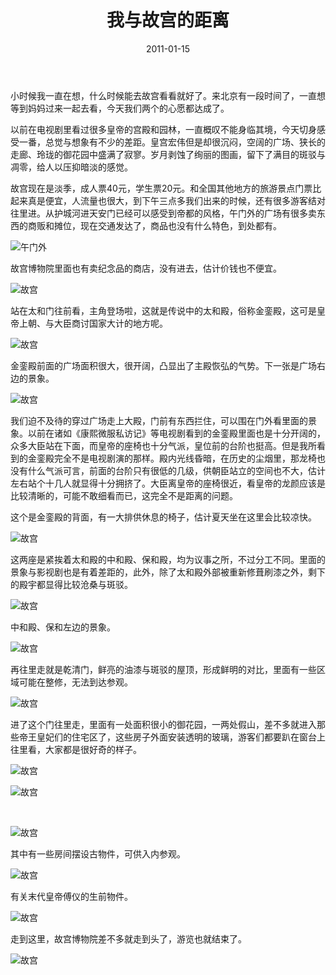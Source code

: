 ﻿---
title: "我与故宫的距离"
date: 2011-01-15
categories: 
  - "travels"
tags: 
  - "北京"
  - "故宫"
---

小时候我一直在想，什么时候能去故宫看看就好了。来北京有一段时间了，一直想等到妈妈过来一起去看，今天我们两个的心愿都达成了。

以前在电视剧里看过很多皇帝的宫殿和园林，一直概叹不能身临其境，今天切身感受一番，总觉与想象有不少的差距。皇宫宏伟但是却很沉闷，空阔的广场、狭长的走廊、玲珑的御花园中盛满了寂寥。岁月剥蚀了绚丽的图画，留下了满目的斑驳与凋零，给人以压抑暗淡的感觉。

故宫现在是淡季，成人票40元，学生票20元。和全国其他地方的旅游景点门票比起来真是便宜，人流量也很大，到下午三点多我们出来的时候，还有很多游客结对往里进。从护城河进天安门已经可以感受到帝都的风格，午门外的广场有很多卖东西的商贩和摊位，现在交通发达了，商品也没有什么特色，到处都有。

![午门外](/images/5602584197_b70b328894_z.jpg)

故宫博物院里面也有卖纪念品的商店，没有进去，估计价钱也不便宜。

![故宫](/images/5602540737_e796656cf3_z.jpg)

站在太和门往前看，主角登场啦，这就是传说中的太和殿，俗称金銮殿，这可是皇帝上朝、与大臣商讨国家大计的地方呢。

![故宫](/images/5602538467_188d5a0a43_z.jpg)

金銮殿前面的广场面积很大，很开阔，凸显出了主殿恢弘的气势。下一张是广场右边的景象。

![故宫](/images/5602538827_7f2586e85f_z.jpg)

我们迫不及待的穿过广场走上大殿，门前有东西拦住，可以围在门外看里面的景象。以前在诸如《康熙微服私访记》等电视剧看到的金銮殿里面也是十分开阔的，众多大臣站在下面，而皇帝的座椅也十分气派，皇位前的台阶也挺高。但是我所看到的金銮殿完全不是电视剧演的那样。殿内光线昏暗，在历史的尘烟里，那龙椅也没有什么气派可言，前面的台阶只有很低的几级，供朝臣站立的空间也不大，估计左右站个十几人就显得十分拥挤了。大臣离皇帝的座椅很近，看皇帝的龙颜应该是比较清晰的，可能不敢细看而已，这完全不是距离的问题。

这个是金銮殿的背面，有一大排供休息的椅子，估计夏天坐在这里会比较凉快。

![故宫](/images/5603124246_aef4c5189b_z.jpg)

这两座是紧挨着太和殿的中和殿、保和殿，均为议事之所，不过分工不同。里面的景象与影视剧也是有着差距的，此外，除了太和殿外部被重新修葺刷漆之外，剩下的殿宇都显得比较沧桑与斑驳。

![故宫](/images/5602539243_682c56363a_z.jpg)

中和殿、保和左边的景象。

![故宫](/images/5602539721_a16dfcb559_z.jpg)

再往里走就是乾清门，鲜亮的油漆与斑驳的屋顶，形成鲜明的对比，里面有一些区域可能在整修，无法到达参观。

![故宫](/images/5603124646_d03a261faa_z.jpg)

进了这个门往里走，里面有一处面积很小的御花园，一两处假山，差不多就进入那些帝王皇妃们的住宅区了，这些房子外面安装透明的玻璃，游客们都要趴在窗台上往里看，大家都是很好奇的样子。

![故宫](/images/5603122382_e0c762a5e7_z.jpg)

![故宫](/images/5602537693_0dc11e8085_z.jpg)

 

![故宫](/images/5602537221_af6230d5b8_z.jpg)

其中有一些房间摆设古物件，可供入内参观。

![故宫](/images/5603125512_f90ecfb44f_z.jpg)

有关末代皇帝傅仪的生前物件。

![故宫](/images/5603125830_7fe6e016d6_z.jpg)

走到这里，故宫博物院差不多就走到头了，游览也就结束了。

![故宫](/images/5602540123_515b714843_z.jpg)
